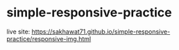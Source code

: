 # simple-responsive-practice

live site: https://sakhawat71.github.io/simple-responsive-practice/responsive-img.html
